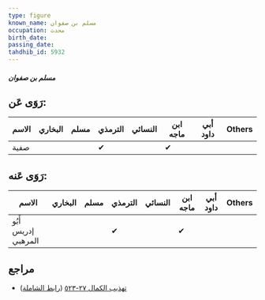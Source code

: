 ```yaml
---
type: figure
known_name: مسلم بن صفوان
occupation: محدث
birth_date:
passing_date:
tahdhib_id: 5932
---
```

##### مسلم بن صفوان

## رَوَى عَن:
| الاسم | البخاري | مسلم | الترمذي | النسائي | ابن ماجه | أبي داود | Others |
| ----- | ------- | ---- | ------- | ------- | -------- | -------- | ------ |
| صفية  |         |      | ✔       |         | ✔        |          |        |
## رَوَى عَنه:
| الاسم               | البخاري | مسلم | الترمذي | النسائي | ابن ماجه | أبي داود | Others |
| ------------------- | ------- | ---- | ------- | ------- | -------- | -------- | ------ |
| أَبُو إدريس المرهبي |         |      | ✔       |         | ✔        |          |        |
## مراجع
- [تهذيب الكمال ٢٧-٥٢٣](obsidian://open?vault=Tahdhib-al-Kamal&file=Figures/٥٩٣٢-مسلم%20بن%20صفوان) ([رابط الشاملة](https://shamela.ws/book/3722/14912))